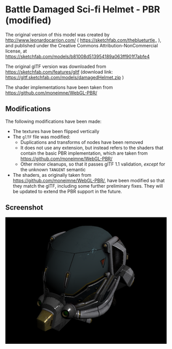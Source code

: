 
# Battle Damaged Sci-fi Helmet - PBR (modified) 

The original version of this model was created by http://www.leonardocarrion.com/
( https://sketchfab.com/theblueturtle_ ), and published under the Creative 
Commons Attribution-NonCommercial license, at 
https://sketchfab.com/models/b81008d513954189a063ff901f7abfe4

The original glTF version was downloaded from https://sketchfab.com/features/gltf 
(download link: https://gltf.sketchfab.com/models/damagedHelmet.zip )

The shader implementations have been taken from 
https://github.com/moneimne/WebGL-PBR/

## Modifications

The following modifications have been made:

- The textures have been flipped vertically
- The `glTF` file was modified:
  - Duplications and transforms of nodes have been removed
  - It does not use any extension, but instead refers to the 
    shaders that contain the basic PBR implementation, which
    are taken from https://github.com/moneimne/WebGL-PBR/
  - Other minor cleanups, so that it passes glTF 1.1 validation,
    *except* for the unknown `TANGENT` semantic
- The shaders, as originally taken from https://github.com/moneimne/WebGL-PBR/,
  have been modified so that they match the glTF, including some further
  preliminary fixes. They will be updated to extend the PBR support in 
  the future.
  
      
## Screenshot

![screenshot](screenshot/screenshot.png)

  